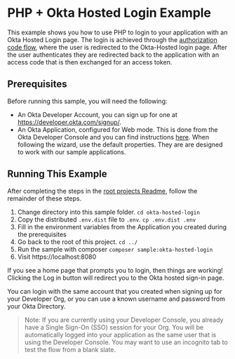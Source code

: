# PHP + Okta Hosted Login Example
This example shows you how to use PHP to login to your application with an Okta Hosted Login page.  The login is achieved through the [authorization code flow](https://developer.okta.com/authentication-guide/implementing-authentication/auth-code), where the user is redirected to the Okta-Hosted login page.  After the user authenticates they are redirected back to the application with an access code that is then exchanged for an access token.

## Prerequisites

Before running this sample, you will need the following:

* An Okta Developer Account, you can sign up for one at https://developer.okta.com/signup/.
* An Okta Application, configured for Web mode. This is done from the Okta Developer Console and you can find instructions [here][OIDC WEB Setup Instructions].  When following the wizard, use the default properties.  They are are designed to work with our sample applications.

## Running This Example
After completing the steps in the [root projects Readme][], follow the remainder of these steps.

1. Change directory into this sample folder. `cd okta-hosted-login`
2. Copy the distributed `.env.dist` file to `.env`.  `cp .env.dist .env`
3. Fill in the environment variables from the Application you created during the prerequisites
4. Go back to the root of this project. `cd ../`
5. Run the sample with composer `composer sample:okta-hosted-login`
6. Visit https://localhost:8080

If you see a home page that prompts you to login, then things are working! Clicking the Log in button will redirect you to the Okta hosted sign-in page.

You can login with the same account that you created when signing up for your Developer Org, or you can use a known username and password from your Okta Directory.

> Note: If you are currently using your Developer Console, you already have a Single Sign-On (SSO) session for your Org. You will be automatically logged into your application as the same user that is using the Developer Console. You may want to use an incognito tab to test the flow from a blank slate.


[OIDC WEB Setup Instructions]: https://developer.okta.com/authentication-guide/implementing-authentication/auth-code#1-setting-up-your-application
[root projects readme]: /okta/samples-php/#installing